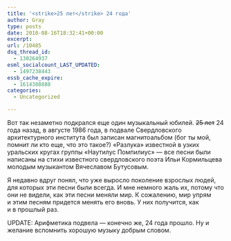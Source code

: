 ```yaml
---
title: '<strike>25 лет</strike> 24 года'
author: Gray
type: posts
date: 2010-08-16T18:32:41+00:00
excerpt:
url: /10485
dsq_thread_id:
  - 130264937
esml_socialcount_LAST_UPDATED:
  - 1497238443
essb_cache_expire:
  - 1614388888
categories:
  - Uncategorized

---
```








Вот так незаметно подкрался еще один музыкальный юбилей. <strike>25&nbsp;лет</strike> 24 года назад, в&nbsp;августе 1986&nbsp;года, в&nbsp;подвале Свердловского архитектурного института был записан магнитоальбом (бог ты&nbsp;мой, помнит&nbsp;ли кто еще, что это такое?) &laquo;Разлука&raquo; известной в&nbsp;узких уральских кругах группы &laquo;Наутилус Помпилиус&raquo;&nbsp;&mdash; все песни были написаны на&nbsp;стихи известного свердловского поэта Ильи Кормильцева молодым музыкантом Вячеславом Бутусовым.



Я&nbsp;недавно вдруг понял, что уже выросло поколение взрослых людей, для которых эти песни были всегда. И&nbsp;мне немного жаль&nbsp;их, потому что они не&nbsp;видели, как эти песни меняли мир. К&nbsp;сожалению, мир упрям и&nbsp;этим песням придется менять его вновь. У&nbsp;них получится, как и&nbsp;в&nbsp;прошлый раз.



UPDATE: Арифметика подвела — конечно же, 24 года прошло. Ну и желание вспомнить хорошую музыку добрым словом.
